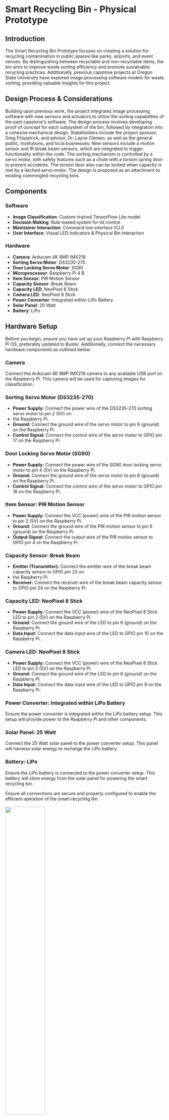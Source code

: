 
# Smart Recycling Bin - Physical Prototype

## Introduction

The Smart Recycling Bin Prototype focuses on creating a solution for recycling contamination in public spaces like parks, airports, 
and event venues. By distinguishing between recyclable and non-recyclable items, the bin aims to improve waste sorting efficiency 
and promote sustainable recycling practices. Additionally, previous capstone projects at Oregon State University have explored image
processing software models for waste sorting, providing valuable insights for this project.

## Design Process & Considerations

Building upon previous work, the project integrates image processing software with new sensors and actuators to utilize the sorting
capabilities of the past capstone's software. The design process involves developing proof of concept for each subsystem of the bin,
followed by integration into a cohesive mechanical design. Stakeholders include the project sponsor, Greg Fitzpatrick, and 
advisor, Dr. Layne Clemen, as well as the general public, institutions, and local businesses. New sensors include a motion sensor
and IR break beam sensors, which are integrated to trigger functionality within the code. The sorting mechanism is controlled by a
servo motor, with safety features such as a chute with a torsion spring door to prevent accidents. The torsion door also can be
locked when capacity is met by a latched servo motor. The design is proposed as an attachment to existing commingled recycling bins.

## Components

### Software

- **Image Classification**: Custom-trained TensorFlow Lite model
- **Decision Making**: Rule-based system for lid control
- **Maintainer Interaction**: Command line interface (CLI)
- **User Interface**: Visual LED Indicators & Physical Bin Interaction

### Hardware

- **Camera**: Arducam 4K 8MP IMX219
- **Sorting Servo Motor**: DS3235-270
- **Door Locking Servo Motor**: SG90
- **Microprocessor**: Raspberry Pi 4 B
- **Item Sensor**: PIR Motion Sensor
- **Capacity Sensor**: Break Beam
- **Capacity LED**: NeoPixel 8 Stick
- **Camera LED**: NeoPixel 8 Stick
- **Power Converter**: Integrated within LiPo Battery
- **Solar Panel**: 20 Watt
- **Battery**: LiPo

## Hardware Setup
Before you begin, ensure you have set up your Raspberry Pi with Raspberry Pi OS, preferably updated to Buster. 
Additionally, connect the necessary hardware components as outlined below:

### Camera
Connect the Arducam 4K 8MP IMX219 camera to any available USB port on the Raspberry Pi. This camera will 
be used for capturing images for classification.

### Sorting Servo Motor (DS3235-270)
- **Power Supply:** Connect the power wire of the DS3235-270 sorting servo motor to pin 2 (5V) on
- the Raspberry Pi.
- **Ground:** Connect the ground wire of the servo motor to pin 6 (ground) on the Raspberry Pi.
- **Control Signal:** Connect the control wire of the servo motor to GPIO pin 17 on the Raspberry Pi.

### Door Locking Servo Motor (SG90)
- **Power Supply:** Connect the power wire of the SG90 door locking servo motor to pin 4 (5V) on the Raspberry Pi.
- **Ground:** Connect the ground wire of the servo motor to pin 6 (ground) on the Raspberry Pi.
- **Control Signal:** Connect the control wire of the servo motor to GPIO pin 18 on the Raspberry Pi.

### Item Sensor: PIR Motion Sensor
- **Power Supply:** Connect the VCC (power) wire of the PIR motion sensor to pin 2 (5V) on the Raspberry Pi.
- **Ground:** Connect the ground wire of the PIR motion sensor to pin 6 (ground) on the Raspberry Pi.
- **Output Signal:** Connect the output wire of the PIR motion sensor to GPIO pin 4 on the Raspberry Pi.

### Capacity Sensor: Break Beam
- **Emitter (Transmitter):** Connect the emitter wire of the break beam capacity sensor to GPIO pin 23 on
-  the Raspberry Pi.
- **Receiver:** Connect the receiver wire of the break beam capacity sensor to GPIO pin 24 on the Raspberry Pi.

### Capacity LED: NeoPixel 8 Stick
- **Power Supply:** Connect the VCC (power) wire of the NeoPixel 8 Stick LED to pin 2 (5V) on the Raspberry Pi.
- **Ground:** Connect the ground wire of the LED to pin 6 (ground) on the Raspberry Pi.
- **Data Input:** Connect the data input wire of the LED to GPIO pin 10 on the Raspberry Pi.

### Camera LED: NeoPixel 8 Stick
- **Power Supply:** Connect the VCC (power) wire of the NeoPixel 8 Stick LED to pin 2 (5V) on the Raspberry Pi.
- **Ground:** Connect the ground wire of the LED to pin 6 (ground) on the Raspberry Pi.
- **Data Input:** Connect the data input wire of the LED to GPIO pin 9 on the Raspberry Pi.

### Power Converter: Integrated within LiPo Battery
Ensure the power converter is integrated within the LiPo battery setup. This setup will provide power to the
Raspberry Pi and other components.

### Solar Panel: 25 Watt
Connect the 25 Watt solar panel to the power converter setup. This panel will harness solar energy to recharge the LiPo battery.

### Battery: LiPo
Ensure the LiPo battery is connected to the power converter setup. This battery will store energy from the solar panel
for powering the smart recycling bin.

Ensure all connections are secure and properly configured to enable the efficient operation of the smart recycling bin.
<br/><br/>
<img src="https://github.com/drurytc/SmartBin_Prototype/blob/master/GPIO_Pins.png" width="50%" height="50%">
<br/><br/>

## Set Up virtual Enviroment

Once the PI is up and running, open the termial, and enter the follow commands:

Show your Raspberry Pi OS version.

```
cat /etc/os-release
```

Update packages on your Raspberry Pi OS.

```
sudo apt-get update
```

Check your Python version. You should have Python 3.7 or later.

```
python3 --version
```

Install virtualenv and upgrade pip.

```
python3 -m pip install --user --upgrade pip
```

```
python3 -m pip install --user virtualenv
```

Create a Python virtual environment for the TFLite samples (optional but strongly recommended)

```
python3 -m venv ~/tflite
```

***Run this command whenever you open a new Terminal window/tab to activate the environment.***

```
source ~/tflite/bin/activate
```

***Clone this repository***

```
git clone https://github.com/drurytc/SmartBin_Prototype.git
cd SampleImageClassification
```

***Activate the virtual enviroment. Run this command every time you open a new terminal or restart the PI.***

```
source ~/tflite/bin/activate
```

***Run the following to install the required dependencies.***

```
sh setup.sh
```

***If accessing your Pi remotely, run this command***

```
export DISPLAY=:0.0
```

## Running from Command Line Interface

***Run the classifier without hardware***

```
python3 run.py
```

***All hardware connected***

```
python3 run_physical.py
```

A new window will appear with the camera stream being displayed. Use this window to ensure the camera can see the recyclable object. Hold recyclable object in front of the attached camera. Press the spacebar to take a picture of the object. The controller will then display in the terminal if the bin is to be unlocked or not for the run.py and nothing for run_physical.py. 

## Error Troubleshooting 

ImportError: libcblas.so.3: cannot open shared object file: No such file or directory
you can fix it by installing an OpenCV dependency that is missing on your Raspberry Pi.

```
sudo apt-get install libatlas-base-dev
```

